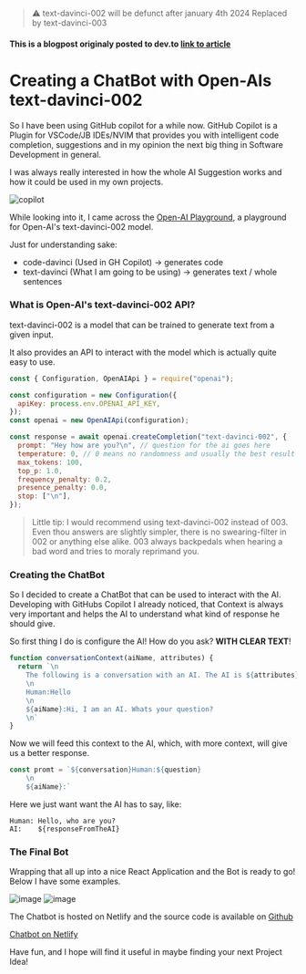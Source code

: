 > ⚠️ text-davinci-002 will be defunct after january 4th 2024 
> Replaced by text-davinci-003

#### This is a blogpost originaly posted to dev.to [link to article](https://dev.to/sunflowertoadtheorbiter/creating-a-simple-but-intelligent-chatbot-with-open-ai-3kph)

# Creating a ChatBot with Open-AIs text-davinci-002

So I have been using GitHub copilot for a while now. GitHub Copilot is a Plugin for VSCode/JB IDEs/NVIM that provides
you with intelligent code completion, suggestions and in my opinion the next big thing in Software Development in
general.

I was always really interested in how the whole AI Suggestion works and how it could be used in my own projects.

![copilot](https://user-images.githubusercontent.com/25004579/215088064-13e8f839-2958-476c-a0e6-63672aef8eaa.PNG)

While looking into it, I came across the [Open-AI Playground](https://beta.openai.com/examples/default-text-to-command),
a playground for Open-AI's text-davinci-002 model.

Just for understanding sake:
- code-davinci (Used in GH Copilot) -> generates code
- text-davinci (What I am going to be using) -> generates text / whole sentences

### What is Open-AI's text-davinci-002 API?

text-davinci-002 is a model that can be trained to generate text from a given input.

It also provides an API to interact with the model which is actually quite easy to use.

```js
const { Configuration, OpenAIApi } = require("openai");

const configuration = new Configuration({
  apiKey: process.env.OPENAI_API_KEY,
});
const openai = new OpenAIApi(configuration);

const response = await openai.createCompletion("text-davinci-002", {
  prompt: "Hey how are you?\n", // question for the ai goes here
  temperature: 0, // 0 means no randomness and usually the best result
  max_tokens: 100, 
  top_p: 1.0,
  frequency_penalty: 0.2,
  presence_penalty: 0.0,
  stop: ["\n"],
});
```

> Little tip: I would recommend using text-davinci-002 instead of 003. Even thou answers are slightly simpler, there is no swearing-filter in 002 or anything else alike. 003 always backpedals when hearing a bad word and tries to moraly reprimand you.


### Creating the ChatBot

So I decided to create a ChatBot that can be used to interact with the AI. Developing with GitHubs Copilot I already
noticed, that Context is always very important and helps the AI to understand what kind of response he should give.

So first thing I do is configure the AI! How do you ask? **WITH CLEAR TEXT**!

```js
function conversationContext(aiName, attributes) {
  return `\n
    The following is a conversation with an AI. The AI is ${attributes}.
    \n
    Human:Hello
    \n
    ${aiName}:Hi, I am an AI. Whats your question?
    \n`
}
```

Now we will feed this context to the AI, which, with more context, will give us a better response.

```js
const promt = `${conversation}Human:${question}
    \n
    ${aiName}:`
```

Here we just want want the AI has to say, like:

```
Human: Hello, who are you?
AI:    ${responseFromTheAI}
```

### The Final Bot

Wrapping that all up into a nice React Application and the Bot is ready to go! Below I have some examples.


![image](https://user-images.githubusercontent.com/25004579/173056107-5c5475dc-68b0-4f83-87df-62b4fbbf0cda.png)
![image](https://user-images.githubusercontent.com/25004579/173056430-a7af03d5-88a6-4a79-9d79-55b0da3e0e07.png)

The Chatbot is hosted on Netlify and the source code is available on [Github](https://github.com/Wetwer/davinci-chatbot)

[Chatbot on Netlify](https://text-davinci.netlify.com)

Have fun, and I hope will find it useful in maybe finding your next Project Idea!

